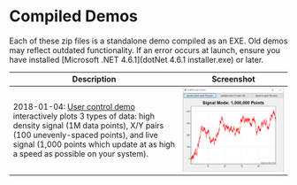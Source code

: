 # Compiled Demos
Each of these zip files is a standalone demo compiled as an EXE. Old demos may reflect outdated functionality. If an error occurs at launch, ensure you have installed [Microsoft .NET 4.6.1](dotNet 4.6.1 installer.exe) or later.

Description|Screenshot
---|---
2018-01-04: [User control demo](user-control-benchmark.zip) interactively plots 3 types of data: high density signal (1M data points), X/Y pairs (100 unevenly-spaced points), and live signal (1,000 points which update at as high a speed as possible on your system).|![](user-control-benchmark.png)